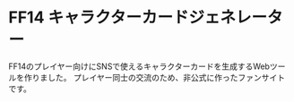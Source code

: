 # FF14 キャラクターカードジェネレーター

FF14のプレイヤー向けにSNSで使えるキャラクターカードを生成するWebツールを作りました。
プレイヤー同士の交流のため、非公式に作ったファンサイトです。
